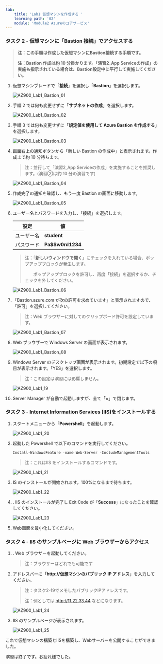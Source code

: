 ```yaml
---
lab:
    title: 'Lab1 仮想マシンを作成する	'
    learning path: '02'
    module: 'Module2 Azureのコアサービス'
---
```


### タスク 2 - 仮想マシンに「Bastion 接続」でアクセスする

> **注：この手順は作成した仮想マシンにBastion接続する手順です。**
>
> **注：Bastion 作成は約 10 分掛かります。「演習2_App Serviceの作成」の実施も指示されている場合は、Bastion設定中に平行して実施してください。**

1. 仮想マシンブレードで「**接続**」を選択し「**Bastion**」を選択します。

    ![AZ900_Lab1_Bastion_01](.\media\AZ900_Lab1_Bastion_01.png)

    

2. 手順 2 では何も変更せずに「**サブネットの作成**」を選択します。

    ![AZ900_Lab1_Bastion_02](.\media\AZ900_Lab1_Bastion_02.png)

    

3. 手順 3 では何も変更せずに「**規定値を使用して Azure Bastion を作成する**」を選択します。

    ![AZ900_Lab1_Bastion_03](.\media\AZ900_Lab1_Bastion_03.png)

    

3. 画面右上の通知ボタンから「新しい Bastion の作成中」と表示されます。作成まで約 10 分待ちます。

    > 注：並行して「演習2_App Serviceの作成」を実施することを推奨します。(演習②は約 10 分の演習です)
    
    ![AZ900_Lab1_Bastion_04](.\media\AZ900_Lab1_Bastion_04.png)
    
    
    
5. 作成完了の通知を確認し、もう一度 Bastion の画面に移動します。

    ![AZ900_Lab1_Bastion_05](.\media\AZ900_Lab1_Bastion_05.png)

    

6. ユーザー名とパスワードを入力し、「接続」を選択します。

    | 設定       | 値               |
    | ---------- | ---------------- |
    | ユーザー名 | **student**      |
    | パスワード | **Pa$$w0rd1234** |

    > 注：「**新しいウィンドウで開く**」にチェックを入れている場合、ポップアップブロックが発生します。 
    >
    > 　　ポップアップブロックを許可し、再度「接続」を選択するか、チェックを外してください。

    ![AZ900_Lab1_Bastion_06](.\media\AZ900_Lab1_Bastion_06.png)

    

7. 「Bastion.azure.com が次の許可を求めています」と表示されますので、「許可」を選択してください。 

    > 注：Web ブラウザーに対してのクリップボード許可を設定しています。

    ![AZ900_Lab1_Bastion_07](.\media\AZ900_Lab1_Bastion_07.png)

    

8. Web ブラウザーで Windows Server の画面が表示されます。

    ![AZ900_Lab1_Bastion_08](.\media\AZ900_Lab1_Bastion_08.png)

    

9. Windows Server のデスクトップ画面が表示されます。初期設定で以下の項目が表示されます。「YES」を選択します。

    > 注：この設定は演習には影響しません。

    ![AZ900_Lab1_19](.\media\AZ900_Lab1_19.png)

    

6. Server Manager が自動で起動しますが、全て「×」で閉じます。



### タスク 3 - Internet Information Services (IIS)をインストールする

1. スタートメニューから「**Powershell**」を起動します。

   ![AZ900_Lab1_20](.\media\AZ900_Lab1_20.png)

   

2. 起動した Powershell で以下のコマンドを実行してください。

   ```powershell
   Install-WindowsFeature -name Web-Server -IncludeManagementTools
   ```

   > 注：これはIIS をインストールするコマンドです。

   ![AZ900_Lab1_21](.\media\AZ900_Lab1_21.png)

   

3. IS のインストールが開始されます。100%になるまで待ちます。

   ![AZ900_Lab1_22](.\media\AZ900_Lab1_22.png)

   

4. . IIS のインストールが完了し Exit Code が「**Success**」になったことを確認してください。

   ![AZ900_Lab1_23](.\media\AZ900_Lab1_23.png)

   

5. Web画面を最小化してください。

     

### タスク 4 - IIS のサンプルページに Web ブラウザーからアクセス

1. . Web ブラウザーを起動してください。

   > 注：ブラウザーはどれでも可能です

   

2. アドレスバーに「**http://仮想マシンのパブリック IP アドレス**」を入力してください。

   > 注：タスク2-19でメモしたパブリックIPアドレスです。
   >
   > 注：例としては http://11.22.33.44 などになります。

   ![AZ900_Lab1_24](.\media\AZ900_Lab1_24.png)

   

3. IIS のサンプルページが表示されます。

   ![AZ900_Lab1_25](.\media\AZ900_Lab1_25.png)



これで仮想マシンの構築とIISを構築し、Webサーバーを公開することができました。

演習は終了です。お疲れ様でした。
